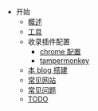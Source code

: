- 开始
  - [概述](/README.md)
  - [工具](/tools/mac.md)
  - 收录插件配置
    - [chrome 配置](/tools/chromePlugin.md)
    - [tampermonkey](/tools/tampermonkey.md)
  - [本 blog 搭建](/tools/blog.md)
  - [常见网站](/usualSite.md)
  - [常见问题](/usualQuestion.md)
  - [TODO](/todo.md)
